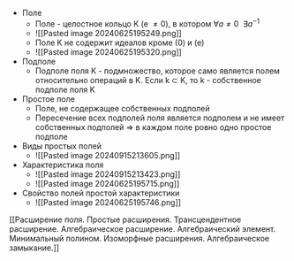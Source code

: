 - Поле
	- Поле - целостное кольцо K (e $\not= 0$), в котором $\forall a \not=0\ \ \exists a^{-1}$
	- ![[Pasted image 20240625195249.png]]
	- Поле K не содержит идеалов кроме (0) и (е)
	- ![[Pasted image 20240625195320.png]]
- Подполе
	- Подполе поля K - подмножество, которое само является полем относительно операций в K. Если k $\subset$ K, то k - собственное подполе поля K
- Простое поле
	- Поле, не содержащее собственных подполей
	- Пересечение всех подполей поля является подполем и не имеет собственных подполей $\Rightarrow$ в каждом поле ровно одно простое подполе
- Виды простых полей
	- ![[Pasted image 20240915213605.png]]
- Характеристика поля
	- ![[Pasted image 20240915213423.png]]
	- ![[Pasted image 20240625195715.png]]
- Свойство полей простой характеристики
	- ![[Pasted image 20240625195746.png]]




[[Расширение поля. Простые расширения. Трансцендентное расширение. Алгебраическое расширение. Алгебраический элемент. Минимальный полином. Изоморфные расширения. Алгебраическое замыкание.]]